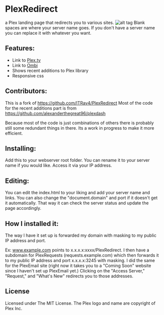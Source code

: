 # PlexRedirect
a Plex landing page that redirects you to various sites.
![alt tag](https://imgur.com/7EeGslS)
Blank spaces are where your server name goes. If you don't have a server name you can replace it with whatever you want.

## Features:
* Link to [Plex.tv](plex.tv)
* Link to [Ombi](https://ombi.io/)
* Shows recent additions to Plex library
* Responsive css


## Contributors:
This is a fork of https://github.com/ITRav4/PlexRedirect
Most of the code for the recent additions part is from https://github.com/alexanderthegreat96/plexdash

Because most of the code is just combinations of others there is probably still some redundant things in there. Its a work in progress to make it more efficient.

## Installing:
Add this to your webserver root folder. You can rename it to your server name if you would like. Access it via your IP address.

## Editing:
You can edit the index.html to your liking and add your server name and links. You can also change the "document.domain" and port if it doesn't get it automatically. That way it can check the server status and update the page accordingly.

## How I installed it:
The way I have it set up is forwarded my domain with masking to my public IP address and port. 

Ex: www.example.com points to x.x.x.x:xxxx/PlexRedirect. I then have a subdomain for PlexRequests (requests.example.com) which then forwards it to my public IP address and port x.x.x.x:3245 with masking. I did the same for the PlexEmail site (right now it takes you to a "Coming Soon" website since I haven't set up PlexEmail yet.) Clicking on the "Access Server," "Request," and "What's New" redirects you to those addresses.

## License
Licensed under The MIT License. The Plex logo and name are copyright of Plex Inc.
